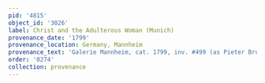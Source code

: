 ```yaml
---
pid: '4815'
object_id: '3026'
label: Christ and the Adulterous Woman (Munich)
provenance_date: '1799'
provenance_location: Germany, Mannheim
provenance_text: 'Galerie Mannheim, cat. 1799, inv. #499 (as Pieter Bruegel)'
order: '0274'
collection: provenance
---
```

